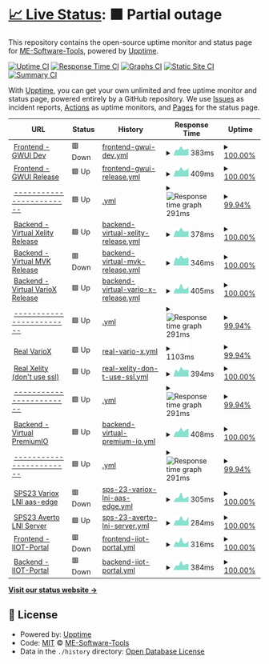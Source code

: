 # [📈 Live Status](https://demo.upptime.js.org): <!--live status--> **🟧 Partial outage**

This repository contains the open-source uptime monitor and status page for [ME-Software-Tools](https://me-software-tools.github.io/upptime/), powered by [Upptime](https://github.com/upptime/upptime).

[![Uptime CI](https://github.com/ME-Software-Tools/upptime/workflows/Uptime%20CI/badge.svg)](https://github.com/ME-Software-Tools/upptime/actions?query=workflow%3A%22Uptime+CI%22)
[![Response Time CI](https://github.com/ME-Software-Tools/upptime/workflows/Response%20Time%20CI/badge.svg)](https://github.com/ME-Software-Tools/upptime/actions?query=workflow%3A%22Response+Time+CI%22)
[![Graphs CI](https://github.com/ME-Software-Tools/upptime/workflows/Graphs%20CI/badge.svg)](https://github.com/ME-Software-Tools/upptime/actions?query=workflow%3A%22Graphs+CI%22)
[![Static Site CI](https://github.com/ME-Software-Tools/upptime/workflows/Static%20Site%20CI/badge.svg)](https://github.com/ME-Software-Tools/upptime/actions?query=workflow%3A%22Static+Site+CI%22)
[![Summary CI](https://github.com/ME-Software-Tools/upptime/workflows/Summary%20CI/badge.svg)](https://github.com/ME-Software-Tools/upptime/actions?query=workflow%3A%22Summary+CI%22)

With [Upptime](https://upptime.js.org), you can get your own unlimited and free uptime monitor and status page, powered entirely by a GitHub repository. We use [Issues](https://github.com/ME-Software-Tools/upptime/issues) as incident reports, [Actions](https://github.com/ME-Software-Tools/upptime/actions) as uptime monitors, and [Pages](https://demo.upptime.js.org) for the status page.

<!--start: status pages-->
<!-- This summary is generated by Upptime (https://github.com/upptime/upptime) -->
<!-- Do not edit this manually, your changes will be overwritten -->
<!-- prettier-ignore -->
| URL | Status | History | Response Time | Uptime |
| --- | ------ | ------- | ------------- | ------ |
| <img alt="" src="https://icons.duckduckgo.com/ip3/gwui-dev.generic-webui.iiot.dev.yacoub.de.ico" height="13"> [Frontend - GWUI Dev](http://gwui-dev.generic-webui.iiot.dev.yacoub.de/) | 🟥 Down | [frontend-gwui-dev.yml](https://github.com/ME-Software-Tools/upptime/commits/HEAD/history/frontend-gwui-dev.yml) | <details><summary><img alt="Response time graph" src="./graphs/frontend-gwui-dev/response-time-week.png" height="20"> 383ms</summary><br><a href="https://https://me-software-tools.github.io/upptime//history/frontend-gwui-dev"><img alt="Response time 502" src="https://img.shields.io/endpoint?url=https%3A%2F%2Fraw.githubusercontent.com%2FME-Software-Tools%2Fupptime%2FHEAD%2Fapi%2Ffrontend-gwui-dev%2Fresponse-time.json"></a><br><a href="https://https://me-software-tools.github.io/upptime//history/frontend-gwui-dev"><img alt="24-hour response time 399" src="https://img.shields.io/endpoint?url=https%3A%2F%2Fraw.githubusercontent.com%2FME-Software-Tools%2Fupptime%2FHEAD%2Fapi%2Ffrontend-gwui-dev%2Fresponse-time-day.json"></a><br><a href="https://https://me-software-tools.github.io/upptime//history/frontend-gwui-dev"><img alt="7-day response time 383" src="https://img.shields.io/endpoint?url=https%3A%2F%2Fraw.githubusercontent.com%2FME-Software-Tools%2Fupptime%2FHEAD%2Fapi%2Ffrontend-gwui-dev%2Fresponse-time-week.json"></a><br><a href="https://https://me-software-tools.github.io/upptime//history/frontend-gwui-dev"><img alt="30-day response time 702" src="https://img.shields.io/endpoint?url=https%3A%2F%2Fraw.githubusercontent.com%2FME-Software-Tools%2Fupptime%2FHEAD%2Fapi%2Ffrontend-gwui-dev%2Fresponse-time-month.json"></a><br><a href="https://https://me-software-tools.github.io/upptime//history/frontend-gwui-dev"><img alt="1-year response time 502" src="https://img.shields.io/endpoint?url=https%3A%2F%2Fraw.githubusercontent.com%2FME-Software-Tools%2Fupptime%2FHEAD%2Fapi%2Ffrontend-gwui-dev%2Fresponse-time-year.json"></a></details> | <details><summary><a href="https://https://me-software-tools.github.io/upptime//history/frontend-gwui-dev">100.00%</a></summary><a href="https://https://me-software-tools.github.io/upptime//history/frontend-gwui-dev"><img alt="All-time uptime 94.54%" src="https://img.shields.io/endpoint?url=https%3A%2F%2Fraw.githubusercontent.com%2FME-Software-Tools%2Fupptime%2FHEAD%2Fapi%2Ffrontend-gwui-dev%2Fuptime.json"></a><br><a href="https://https://me-software-tools.github.io/upptime//history/frontend-gwui-dev"><img alt="24-hour uptime 100.00%" src="https://img.shields.io/endpoint?url=https%3A%2F%2Fraw.githubusercontent.com%2FME-Software-Tools%2Fupptime%2FHEAD%2Fapi%2Ffrontend-gwui-dev%2Fuptime-day.json"></a><br><a href="https://https://me-software-tools.github.io/upptime//history/frontend-gwui-dev"><img alt="7-day uptime 100.00%" src="https://img.shields.io/endpoint?url=https%3A%2F%2Fraw.githubusercontent.com%2FME-Software-Tools%2Fupptime%2FHEAD%2Fapi%2Ffrontend-gwui-dev%2Fuptime-week.json"></a><br><a href="https://https://me-software-tools.github.io/upptime//history/frontend-gwui-dev"><img alt="30-day uptime 100.00%" src="https://img.shields.io/endpoint?url=https%3A%2F%2Fraw.githubusercontent.com%2FME-Software-Tools%2Fupptime%2FHEAD%2Fapi%2Ffrontend-gwui-dev%2Fuptime-month.json"></a><br><a href="https://https://me-software-tools.github.io/upptime//history/frontend-gwui-dev"><img alt="1-year uptime 94.54%" src="https://img.shields.io/endpoint?url=https%3A%2F%2Fraw.githubusercontent.com%2FME-Software-Tools%2Fupptime%2FHEAD%2Fapi%2Ffrontend-gwui-dev%2Fuptime-year.json"></a></details>
| <img alt="" src="https://icons.duckduckgo.com/ip3/murr.generic-webui.iiot.dev.yacoub.de.ico" height="13"> [Frontend - GWUI Release](http://murr.generic-webui.iiot.dev.yacoub.de/) | 🟩 Up | [frontend-gwui-release.yml](https://github.com/ME-Software-Tools/upptime/commits/HEAD/history/frontend-gwui-release.yml) | <details><summary><img alt="Response time graph" src="./graphs/frontend-gwui-release/response-time-week.png" height="20"> 409ms</summary><br><a href="https://https://me-software-tools.github.io/upptime//history/frontend-gwui-release"><img alt="Response time 447" src="https://img.shields.io/endpoint?url=https%3A%2F%2Fraw.githubusercontent.com%2FME-Software-Tools%2Fupptime%2FHEAD%2Fapi%2Ffrontend-gwui-release%2Fresponse-time.json"></a><br><a href="https://https://me-software-tools.github.io/upptime//history/frontend-gwui-release"><img alt="24-hour response time 494" src="https://img.shields.io/endpoint?url=https%3A%2F%2Fraw.githubusercontent.com%2FME-Software-Tools%2Fupptime%2FHEAD%2Fapi%2Ffrontend-gwui-release%2Fresponse-time-day.json"></a><br><a href="https://https://me-software-tools.github.io/upptime//history/frontend-gwui-release"><img alt="7-day response time 409" src="https://img.shields.io/endpoint?url=https%3A%2F%2Fraw.githubusercontent.com%2FME-Software-Tools%2Fupptime%2FHEAD%2Fapi%2Ffrontend-gwui-release%2Fresponse-time-week.json"></a><br><a href="https://https://me-software-tools.github.io/upptime//history/frontend-gwui-release"><img alt="30-day response time 393" src="https://img.shields.io/endpoint?url=https%3A%2F%2Fraw.githubusercontent.com%2FME-Software-Tools%2Fupptime%2FHEAD%2Fapi%2Ffrontend-gwui-release%2Fresponse-time-month.json"></a><br><a href="https://https://me-software-tools.github.io/upptime//history/frontend-gwui-release"><img alt="1-year response time 447" src="https://img.shields.io/endpoint?url=https%3A%2F%2Fraw.githubusercontent.com%2FME-Software-Tools%2Fupptime%2FHEAD%2Fapi%2Ffrontend-gwui-release%2Fresponse-time-year.json"></a></details> | <details><summary><a href="https://https://me-software-tools.github.io/upptime//history/frontend-gwui-release">100.00%</a></summary><a href="https://https://me-software-tools.github.io/upptime//history/frontend-gwui-release"><img alt="All-time uptime 94.53%" src="https://img.shields.io/endpoint?url=https%3A%2F%2Fraw.githubusercontent.com%2FME-Software-Tools%2Fupptime%2FHEAD%2Fapi%2Ffrontend-gwui-release%2Fuptime.json"></a><br><a href="https://https://me-software-tools.github.io/upptime//history/frontend-gwui-release"><img alt="24-hour uptime 100.00%" src="https://img.shields.io/endpoint?url=https%3A%2F%2Fraw.githubusercontent.com%2FME-Software-Tools%2Fupptime%2FHEAD%2Fapi%2Ffrontend-gwui-release%2Fuptime-day.json"></a><br><a href="https://https://me-software-tools.github.io/upptime//history/frontend-gwui-release"><img alt="7-day uptime 100.00%" src="https://img.shields.io/endpoint?url=https%3A%2F%2Fraw.githubusercontent.com%2FME-Software-Tools%2Fupptime%2FHEAD%2Fapi%2Ffrontend-gwui-release%2Fuptime-week.json"></a><br><a href="https://https://me-software-tools.github.io/upptime//history/frontend-gwui-release"><img alt="30-day uptime 99.97%" src="https://img.shields.io/endpoint?url=https%3A%2F%2Fraw.githubusercontent.com%2FME-Software-Tools%2Fupptime%2FHEAD%2Fapi%2Ffrontend-gwui-release%2Fuptime-month.json"></a><br><a href="https://https://me-software-tools.github.io/upptime//history/frontend-gwui-release"><img alt="1-year uptime 94.53%" src="https://img.shields.io/endpoint?url=https%3A%2F%2Fraw.githubusercontent.com%2FME-Software-Tools%2Fupptime%2FHEAD%2Fapi%2Ffrontend-gwui-release%2Fuptime-year.json"></a></details>
| <img alt="" src="https://icons.duckduckgo.com/ip3/google1.com.ico" height="13"> [------------------------](http://google1.com/) | 🟩 Up | [.yml](https://github.com/ME-Software-Tools/upptime/commits/HEAD/history/.yml) | <details><summary><img alt="Response time graph" src="./graphs//response-time-week.png" height="20"> 291ms</summary><br><a href="https://https://me-software-tools.github.io/upptime//history/"><img alt="Response time 324" src="https://img.shields.io/endpoint?url=https%3A%2F%2Fraw.githubusercontent.com%2FME-Software-Tools%2Fupptime%2FHEAD%2Fapi%2F%2Fresponse-time.json"></a><br><a href="https://https://me-software-tools.github.io/upptime//history/"><img alt="24-hour response time 297" src="https://img.shields.io/endpoint?url=https%3A%2F%2Fraw.githubusercontent.com%2FME-Software-Tools%2Fupptime%2FHEAD%2Fapi%2F%2Fresponse-time-day.json"></a><br><a href="https://https://me-software-tools.github.io/upptime//history/"><img alt="7-day response time 291" src="https://img.shields.io/endpoint?url=https%3A%2F%2Fraw.githubusercontent.com%2FME-Software-Tools%2Fupptime%2FHEAD%2Fapi%2F%2Fresponse-time-week.json"></a><br><a href="https://https://me-software-tools.github.io/upptime//history/"><img alt="30-day response time 303" src="https://img.shields.io/endpoint?url=https%3A%2F%2Fraw.githubusercontent.com%2FME-Software-Tools%2Fupptime%2FHEAD%2Fapi%2F%2Fresponse-time-month.json"></a><br><a href="https://https://me-software-tools.github.io/upptime//history/"><img alt="1-year response time 324" src="https://img.shields.io/endpoint?url=https%3A%2F%2Fraw.githubusercontent.com%2FME-Software-Tools%2Fupptime%2FHEAD%2Fapi%2F%2Fresponse-time-year.json"></a></details> | <details><summary><a href="https://https://me-software-tools.github.io/upptime//history/">99.94%</a></summary><a href="https://https://me-software-tools.github.io/upptime//history/"><img alt="All-time uptime 36.34%" src="https://img.shields.io/endpoint?url=https%3A%2F%2Fraw.githubusercontent.com%2FME-Software-Tools%2Fupptime%2FHEAD%2Fapi%2F%2Fuptime.json"></a><br><a href="https://https://me-software-tools.github.io/upptime//history/"><img alt="24-hour uptime 99.59%" src="https://img.shields.io/endpoint?url=https%3A%2F%2Fraw.githubusercontent.com%2FME-Software-Tools%2Fupptime%2FHEAD%2Fapi%2F%2Fuptime-day.json"></a><br><a href="https://https://me-software-tools.github.io/upptime//history/"><img alt="7-day uptime 99.94%" src="https://img.shields.io/endpoint?url=https%3A%2F%2Fraw.githubusercontent.com%2FME-Software-Tools%2Fupptime%2FHEAD%2Fapi%2F%2Fuptime-week.json"></a><br><a href="https://https://me-software-tools.github.io/upptime//history/"><img alt="30-day uptime 99.96%" src="https://img.shields.io/endpoint?url=https%3A%2F%2Fraw.githubusercontent.com%2FME-Software-Tools%2Fupptime%2FHEAD%2Fapi%2F%2Fuptime-month.json"></a><br><a href="https://https://me-software-tools.github.io/upptime//history/"><img alt="1-year uptime 36.34%" src="https://img.shields.io/endpoint?url=https%3A%2F%2Fraw.githubusercontent.com%2FME-Software-Tools%2Fupptime%2FHEAD%2Fapi%2F%2Fuptime-year.json"></a></details>
| <img alt="" src="https://icons.duckduckgo.com/ip3/xelity-backend.generic-webui.iiot.dev.yacoub.de.ico" height="13"> [Backend - Virtual Xelity Release](http://xelity-backend.generic-webui.iiot.dev.yacoub.de/) | 🟩 Up | [backend-virtual-xelity-release.yml](https://github.com/ME-Software-Tools/upptime/commits/HEAD/history/backend-virtual-xelity-release.yml) | <details><summary><img alt="Response time graph" src="./graphs/backend-virtual-xelity-release/response-time-week.png" height="20"> 378ms</summary><br><a href="https://https://me-software-tools.github.io/upptime//history/backend-virtual-xelity-release"><img alt="Response time 409" src="https://img.shields.io/endpoint?url=https%3A%2F%2Fraw.githubusercontent.com%2FME-Software-Tools%2Fupptime%2FHEAD%2Fapi%2Fbackend-virtual-xelity-release%2Fresponse-time.json"></a><br><a href="https://https://me-software-tools.github.io/upptime//history/backend-virtual-xelity-release"><img alt="24-hour response time 355" src="https://img.shields.io/endpoint?url=https%3A%2F%2Fraw.githubusercontent.com%2FME-Software-Tools%2Fupptime%2FHEAD%2Fapi%2Fbackend-virtual-xelity-release%2Fresponse-time-day.json"></a><br><a href="https://https://me-software-tools.github.io/upptime//history/backend-virtual-xelity-release"><img alt="7-day response time 378" src="https://img.shields.io/endpoint?url=https%3A%2F%2Fraw.githubusercontent.com%2FME-Software-Tools%2Fupptime%2FHEAD%2Fapi%2Fbackend-virtual-xelity-release%2Fresponse-time-week.json"></a><br><a href="https://https://me-software-tools.github.io/upptime//history/backend-virtual-xelity-release"><img alt="30-day response time 455" src="https://img.shields.io/endpoint?url=https%3A%2F%2Fraw.githubusercontent.com%2FME-Software-Tools%2Fupptime%2FHEAD%2Fapi%2Fbackend-virtual-xelity-release%2Fresponse-time-month.json"></a><br><a href="https://https://me-software-tools.github.io/upptime//history/backend-virtual-xelity-release"><img alt="1-year response time 409" src="https://img.shields.io/endpoint?url=https%3A%2F%2Fraw.githubusercontent.com%2FME-Software-Tools%2Fupptime%2FHEAD%2Fapi%2Fbackend-virtual-xelity-release%2Fresponse-time-year.json"></a></details> | <details><summary><a href="https://https://me-software-tools.github.io/upptime//history/backend-virtual-xelity-release">100.00%</a></summary><a href="https://https://me-software-tools.github.io/upptime//history/backend-virtual-xelity-release"><img alt="All-time uptime 94.54%" src="https://img.shields.io/endpoint?url=https%3A%2F%2Fraw.githubusercontent.com%2FME-Software-Tools%2Fupptime%2FHEAD%2Fapi%2Fbackend-virtual-xelity-release%2Fuptime.json"></a><br><a href="https://https://me-software-tools.github.io/upptime//history/backend-virtual-xelity-release"><img alt="24-hour uptime 100.00%" src="https://img.shields.io/endpoint?url=https%3A%2F%2Fraw.githubusercontent.com%2FME-Software-Tools%2Fupptime%2FHEAD%2Fapi%2Fbackend-virtual-xelity-release%2Fuptime-day.json"></a><br><a href="https://https://me-software-tools.github.io/upptime//history/backend-virtual-xelity-release"><img alt="7-day uptime 100.00%" src="https://img.shields.io/endpoint?url=https%3A%2F%2Fraw.githubusercontent.com%2FME-Software-Tools%2Fupptime%2FHEAD%2Fapi%2Fbackend-virtual-xelity-release%2Fuptime-week.json"></a><br><a href="https://https://me-software-tools.github.io/upptime//history/backend-virtual-xelity-release"><img alt="30-day uptime 100.00%" src="https://img.shields.io/endpoint?url=https%3A%2F%2Fraw.githubusercontent.com%2FME-Software-Tools%2Fupptime%2FHEAD%2Fapi%2Fbackend-virtual-xelity-release%2Fuptime-month.json"></a><br><a href="https://https://me-software-tools.github.io/upptime//history/backend-virtual-xelity-release"><img alt="1-year uptime 94.54%" src="https://img.shields.io/endpoint?url=https%3A%2F%2Fraw.githubusercontent.com%2FME-Software-Tools%2Fupptime%2FHEAD%2Fapi%2Fbackend-virtual-xelity-release%2Fuptime-year.json"></a></details>
| <img alt="" src="https://icons.duckduckgo.com/ip3/mvk-backend.generic-webui.iiot.dev.yacoub.de.ico" height="13"> [Backend - Virtual MVK Release](http://mvk-backend.generic-webui.iiot.dev.yacoub.de/) | 🟥 Down | [backend-virtual-mvk-release.yml](https://github.com/ME-Software-Tools/upptime/commits/HEAD/history/backend-virtual-mvk-release.yml) | <details><summary><img alt="Response time graph" src="./graphs/backend-virtual-mvk-release/response-time-week.png" height="20"> 346ms</summary><br><a href="https://https://me-software-tools.github.io/upptime//history/backend-virtual-mvk-release"><img alt="Response time 388" src="https://img.shields.io/endpoint?url=https%3A%2F%2Fraw.githubusercontent.com%2FME-Software-Tools%2Fupptime%2FHEAD%2Fapi%2Fbackend-virtual-mvk-release%2Fresponse-time.json"></a><br><a href="https://https://me-software-tools.github.io/upptime//history/backend-virtual-mvk-release"><img alt="24-hour response time 346" src="https://img.shields.io/endpoint?url=https%3A%2F%2Fraw.githubusercontent.com%2FME-Software-Tools%2Fupptime%2FHEAD%2Fapi%2Fbackend-virtual-mvk-release%2Fresponse-time-day.json"></a><br><a href="https://https://me-software-tools.github.io/upptime//history/backend-virtual-mvk-release"><img alt="7-day response time 346" src="https://img.shields.io/endpoint?url=https%3A%2F%2Fraw.githubusercontent.com%2FME-Software-Tools%2Fupptime%2FHEAD%2Fapi%2Fbackend-virtual-mvk-release%2Fresponse-time-week.json"></a><br><a href="https://https://me-software-tools.github.io/upptime//history/backend-virtual-mvk-release"><img alt="30-day response time 374" src="https://img.shields.io/endpoint?url=https%3A%2F%2Fraw.githubusercontent.com%2FME-Software-Tools%2Fupptime%2FHEAD%2Fapi%2Fbackend-virtual-mvk-release%2Fresponse-time-month.json"></a><br><a href="https://https://me-software-tools.github.io/upptime//history/backend-virtual-mvk-release"><img alt="1-year response time 388" src="https://img.shields.io/endpoint?url=https%3A%2F%2Fraw.githubusercontent.com%2FME-Software-Tools%2Fupptime%2FHEAD%2Fapi%2Fbackend-virtual-mvk-release%2Fresponse-time-year.json"></a></details> | <details><summary><a href="https://https://me-software-tools.github.io/upptime//history/backend-virtual-mvk-release">100.00%</a></summary><a href="https://https://me-software-tools.github.io/upptime//history/backend-virtual-mvk-release"><img alt="All-time uptime 94.50%" src="https://img.shields.io/endpoint?url=https%3A%2F%2Fraw.githubusercontent.com%2FME-Software-Tools%2Fupptime%2FHEAD%2Fapi%2Fbackend-virtual-mvk-release%2Fuptime.json"></a><br><a href="https://https://me-software-tools.github.io/upptime//history/backend-virtual-mvk-release"><img alt="24-hour uptime 100.00%" src="https://img.shields.io/endpoint?url=https%3A%2F%2Fraw.githubusercontent.com%2FME-Software-Tools%2Fupptime%2FHEAD%2Fapi%2Fbackend-virtual-mvk-release%2Fuptime-day.json"></a><br><a href="https://https://me-software-tools.github.io/upptime//history/backend-virtual-mvk-release"><img alt="7-day uptime 100.00%" src="https://img.shields.io/endpoint?url=https%3A%2F%2Fraw.githubusercontent.com%2FME-Software-Tools%2Fupptime%2FHEAD%2Fapi%2Fbackend-virtual-mvk-release%2Fuptime-week.json"></a><br><a href="https://https://me-software-tools.github.io/upptime//history/backend-virtual-mvk-release"><img alt="30-day uptime 100.00%" src="https://img.shields.io/endpoint?url=https%3A%2F%2Fraw.githubusercontent.com%2FME-Software-Tools%2Fupptime%2FHEAD%2Fapi%2Fbackend-virtual-mvk-release%2Fuptime-month.json"></a><br><a href="https://https://me-software-tools.github.io/upptime//history/backend-virtual-mvk-release"><img alt="1-year uptime 94.50%" src="https://img.shields.io/endpoint?url=https%3A%2F%2Fraw.githubusercontent.com%2FME-Software-Tools%2Fupptime%2FHEAD%2Fapi%2Fbackend-virtual-mvk-release%2Fuptime-year.json"></a></details>
| <img alt="" src="https://icons.duckduckgo.com/ip3/variox-backend.generic-webui.iiot.dev.yacoub.de.ico" height="13"> [Backend - Virtual VarioX Release](http://variox-backend.generic-webui.iiot.dev.yacoub.de/) | 🟩 Up | [backend-virtual-vario-x-release.yml](https://github.com/ME-Software-Tools/upptime/commits/HEAD/history/backend-virtual-vario-x-release.yml) | <details><summary><img alt="Response time graph" src="./graphs/backend-virtual-vario-x-release/response-time-week.png" height="20"> 405ms</summary><br><a href="https://https://me-software-tools.github.io/upptime//history/backend-virtual-vario-x-release"><img alt="Response time 379" src="https://img.shields.io/endpoint?url=https%3A%2F%2Fraw.githubusercontent.com%2FME-Software-Tools%2Fupptime%2FHEAD%2Fapi%2Fbackend-virtual-vario-x-release%2Fresponse-time.json"></a><br><a href="https://https://me-software-tools.github.io/upptime//history/backend-virtual-vario-x-release"><img alt="24-hour response time 478" src="https://img.shields.io/endpoint?url=https%3A%2F%2Fraw.githubusercontent.com%2FME-Software-Tools%2Fupptime%2FHEAD%2Fapi%2Fbackend-virtual-vario-x-release%2Fresponse-time-day.json"></a><br><a href="https://https://me-software-tools.github.io/upptime//history/backend-virtual-vario-x-release"><img alt="7-day response time 405" src="https://img.shields.io/endpoint?url=https%3A%2F%2Fraw.githubusercontent.com%2FME-Software-Tools%2Fupptime%2FHEAD%2Fapi%2Fbackend-virtual-vario-x-release%2Fresponse-time-week.json"></a><br><a href="https://https://me-software-tools.github.io/upptime//history/backend-virtual-vario-x-release"><img alt="30-day response time 381" src="https://img.shields.io/endpoint?url=https%3A%2F%2Fraw.githubusercontent.com%2FME-Software-Tools%2Fupptime%2FHEAD%2Fapi%2Fbackend-virtual-vario-x-release%2Fresponse-time-month.json"></a><br><a href="https://https://me-software-tools.github.io/upptime//history/backend-virtual-vario-x-release"><img alt="1-year response time 379" src="https://img.shields.io/endpoint?url=https%3A%2F%2Fraw.githubusercontent.com%2FME-Software-Tools%2Fupptime%2FHEAD%2Fapi%2Fbackend-virtual-vario-x-release%2Fresponse-time-year.json"></a></details> | <details><summary><a href="https://https://me-software-tools.github.io/upptime//history/backend-virtual-vario-x-release">100.00%</a></summary><a href="https://https://me-software-tools.github.io/upptime//history/backend-virtual-vario-x-release"><img alt="All-time uptime 96.15%" src="https://img.shields.io/endpoint?url=https%3A%2F%2Fraw.githubusercontent.com%2FME-Software-Tools%2Fupptime%2FHEAD%2Fapi%2Fbackend-virtual-vario-x-release%2Fuptime.json"></a><br><a href="https://https://me-software-tools.github.io/upptime//history/backend-virtual-vario-x-release"><img alt="24-hour uptime 100.00%" src="https://img.shields.io/endpoint?url=https%3A%2F%2Fraw.githubusercontent.com%2FME-Software-Tools%2Fupptime%2FHEAD%2Fapi%2Fbackend-virtual-vario-x-release%2Fuptime-day.json"></a><br><a href="https://https://me-software-tools.github.io/upptime//history/backend-virtual-vario-x-release"><img alt="7-day uptime 100.00%" src="https://img.shields.io/endpoint?url=https%3A%2F%2Fraw.githubusercontent.com%2FME-Software-Tools%2Fupptime%2FHEAD%2Fapi%2Fbackend-virtual-vario-x-release%2Fuptime-week.json"></a><br><a href="https://https://me-software-tools.github.io/upptime//history/backend-virtual-vario-x-release"><img alt="30-day uptime 100.00%" src="https://img.shields.io/endpoint?url=https%3A%2F%2Fraw.githubusercontent.com%2FME-Software-Tools%2Fupptime%2FHEAD%2Fapi%2Fbackend-virtual-vario-x-release%2Fuptime-month.json"></a><br><a href="https://https://me-software-tools.github.io/upptime//history/backend-virtual-vario-x-release"><img alt="1-year uptime 96.15%" src="https://img.shields.io/endpoint?url=https%3A%2F%2Fraw.githubusercontent.com%2FME-Software-Tools%2Fupptime%2FHEAD%2Fapi%2Fbackend-virtual-vario-x-release%2Fuptime-year.json"></a></details>
| <img alt="" src="https://icons.duckduckgo.com/ip3/google2.com.ico" height="13"> [------------------------](http://google2.com/) | 🟩 Up | [.yml](https://github.com/ME-Software-Tools/upptime/commits/HEAD/history/.yml) | <details><summary><img alt="Response time graph" src="./graphs//response-time-week.png" height="20"> 291ms</summary><br><a href="https://https://me-software-tools.github.io/upptime//history/"><img alt="Response time 324" src="https://img.shields.io/endpoint?url=https%3A%2F%2Fraw.githubusercontent.com%2FME-Software-Tools%2Fupptime%2FHEAD%2Fapi%2F%2Fresponse-time.json"></a><br><a href="https://https://me-software-tools.github.io/upptime//history/"><img alt="24-hour response time 297" src="https://img.shields.io/endpoint?url=https%3A%2F%2Fraw.githubusercontent.com%2FME-Software-Tools%2Fupptime%2FHEAD%2Fapi%2F%2Fresponse-time-day.json"></a><br><a href="https://https://me-software-tools.github.io/upptime//history/"><img alt="7-day response time 291" src="https://img.shields.io/endpoint?url=https%3A%2F%2Fraw.githubusercontent.com%2FME-Software-Tools%2Fupptime%2FHEAD%2Fapi%2F%2Fresponse-time-week.json"></a><br><a href="https://https://me-software-tools.github.io/upptime//history/"><img alt="30-day response time 303" src="https://img.shields.io/endpoint?url=https%3A%2F%2Fraw.githubusercontent.com%2FME-Software-Tools%2Fupptime%2FHEAD%2Fapi%2F%2Fresponse-time-month.json"></a><br><a href="https://https://me-software-tools.github.io/upptime//history/"><img alt="1-year response time 324" src="https://img.shields.io/endpoint?url=https%3A%2F%2Fraw.githubusercontent.com%2FME-Software-Tools%2Fupptime%2FHEAD%2Fapi%2F%2Fresponse-time-year.json"></a></details> | <details><summary><a href="https://https://me-software-tools.github.io/upptime//history/">99.94%</a></summary><a href="https://https://me-software-tools.github.io/upptime//history/"><img alt="All-time uptime 36.34%" src="https://img.shields.io/endpoint?url=https%3A%2F%2Fraw.githubusercontent.com%2FME-Software-Tools%2Fupptime%2FHEAD%2Fapi%2F%2Fuptime.json"></a><br><a href="https://https://me-software-tools.github.io/upptime//history/"><img alt="24-hour uptime 99.59%" src="https://img.shields.io/endpoint?url=https%3A%2F%2Fraw.githubusercontent.com%2FME-Software-Tools%2Fupptime%2FHEAD%2Fapi%2F%2Fuptime-day.json"></a><br><a href="https://https://me-software-tools.github.io/upptime//history/"><img alt="7-day uptime 99.94%" src="https://img.shields.io/endpoint?url=https%3A%2F%2Fraw.githubusercontent.com%2FME-Software-Tools%2Fupptime%2FHEAD%2Fapi%2F%2Fuptime-week.json"></a><br><a href="https://https://me-software-tools.github.io/upptime//history/"><img alt="30-day uptime 99.96%" src="https://img.shields.io/endpoint?url=https%3A%2F%2Fraw.githubusercontent.com%2FME-Software-Tools%2Fupptime%2FHEAD%2Fapi%2F%2Fuptime-month.json"></a><br><a href="https://https://me-software-tools.github.io/upptime//history/"><img alt="1-year uptime 36.34%" src="https://img.shields.io/endpoint?url=https%3A%2F%2Fraw.githubusercontent.com%2FME-Software-Tools%2Fupptime%2FHEAD%2Fapi%2F%2Fuptime-year.json"></a></details>
| <img alt="" src="https://icons.duckduckgo.com/ip3/variox1-bln.thingsgate.dev.yacoub.de.ico" height="13"> [Real VarioX](https://variox1-bln.thingsgate.dev.yacoub.de/api/) | 🟩 Up | [real-vario-x.yml](https://github.com/ME-Software-Tools/upptime/commits/HEAD/history/real-vario-x.yml) | <details><summary><img alt="Response time graph" src="./graphs/real-vario-x/response-time-week.png" height="20"> 1103ms</summary><br><a href="https://https://me-software-tools.github.io/upptime//history/real-vario-x"><img alt="Response time 1078" src="https://img.shields.io/endpoint?url=https%3A%2F%2Fraw.githubusercontent.com%2FME-Software-Tools%2Fupptime%2FHEAD%2Fapi%2Freal-vario-x%2Fresponse-time.json"></a><br><a href="https://https://me-software-tools.github.io/upptime//history/real-vario-x"><img alt="24-hour response time 1103" src="https://img.shields.io/endpoint?url=https%3A%2F%2Fraw.githubusercontent.com%2FME-Software-Tools%2Fupptime%2FHEAD%2Fapi%2Freal-vario-x%2Fresponse-time-day.json"></a><br><a href="https://https://me-software-tools.github.io/upptime//history/real-vario-x"><img alt="7-day response time 1103" src="https://img.shields.io/endpoint?url=https%3A%2F%2Fraw.githubusercontent.com%2FME-Software-Tools%2Fupptime%2FHEAD%2Fapi%2Freal-vario-x%2Fresponse-time-week.json"></a><br><a href="https://https://me-software-tools.github.io/upptime//history/real-vario-x"><img alt="30-day response time 1544" src="https://img.shields.io/endpoint?url=https%3A%2F%2Fraw.githubusercontent.com%2FME-Software-Tools%2Fupptime%2FHEAD%2Fapi%2Freal-vario-x%2Fresponse-time-month.json"></a><br><a href="https://https://me-software-tools.github.io/upptime//history/real-vario-x"><img alt="1-year response time 1078" src="https://img.shields.io/endpoint?url=https%3A%2F%2Fraw.githubusercontent.com%2FME-Software-Tools%2Fupptime%2FHEAD%2Fapi%2Freal-vario-x%2Fresponse-time-year.json"></a></details> | <details><summary><a href="https://https://me-software-tools.github.io/upptime//history/real-vario-x">99.94%</a></summary><a href="https://https://me-software-tools.github.io/upptime//history/real-vario-x"><img alt="All-time uptime 100.00%" src="https://img.shields.io/endpoint?url=https%3A%2F%2Fraw.githubusercontent.com%2FME-Software-Tools%2Fupptime%2FHEAD%2Fapi%2Freal-vario-x%2Fuptime.json"></a><br><a href="https://https://me-software-tools.github.io/upptime//history/real-vario-x"><img alt="24-hour uptime 99.59%" src="https://img.shields.io/endpoint?url=https%3A%2F%2Fraw.githubusercontent.com%2FME-Software-Tools%2Fupptime%2FHEAD%2Fapi%2Freal-vario-x%2Fuptime-day.json"></a><br><a href="https://https://me-software-tools.github.io/upptime//history/real-vario-x"><img alt="7-day uptime 99.94%" src="https://img.shields.io/endpoint?url=https%3A%2F%2Fraw.githubusercontent.com%2FME-Software-Tools%2Fupptime%2FHEAD%2Fapi%2Freal-vario-x%2Fuptime-week.json"></a><br><a href="https://https://me-software-tools.github.io/upptime//history/real-vario-x"><img alt="30-day uptime 99.99%" src="https://img.shields.io/endpoint?url=https%3A%2F%2Fraw.githubusercontent.com%2FME-Software-Tools%2Fupptime%2FHEAD%2Fapi%2Freal-vario-x%2Fuptime-month.json"></a><br><a href="https://https://me-software-tools.github.io/upptime//history/real-vario-x"><img alt="1-year uptime 100.00%" src="https://img.shields.io/endpoint?url=https%3A%2F%2Fraw.githubusercontent.com%2FME-Software-Tools%2Fupptime%2FHEAD%2Fapi%2Freal-vario-x%2Fuptime-year.json"></a></details>
| <img alt="" src="https://icons.duckduckgo.com/ip3/xelity-bln.thingsgate.dev.yacoub.de.ico" height="13"> [Real Xelity (don't use ssl)](http://xelity-bln.thingsgate.dev.yacoub.de/#!/login) | 🟩 Up | [real-xelity-don-t-use-ssl.yml](https://github.com/ME-Software-Tools/upptime/commits/HEAD/history/real-xelity-don-t-use-ssl.yml) | <details><summary><img alt="Response time graph" src="./graphs/real-xelity-don-t-use-ssl/response-time-week.png" height="20"> 394ms</summary><br><a href="https://https://me-software-tools.github.io/upptime//history/real-xelity-don-t-use-ssl"><img alt="Response time 674" src="https://img.shields.io/endpoint?url=https%3A%2F%2Fraw.githubusercontent.com%2FME-Software-Tools%2Fupptime%2FHEAD%2Fapi%2Freal-xelity-don-t-use-ssl%2Fresponse-time.json"></a><br><a href="https://https://me-software-tools.github.io/upptime//history/real-xelity-don-t-use-ssl"><img alt="24-hour response time 379" src="https://img.shields.io/endpoint?url=https%3A%2F%2Fraw.githubusercontent.com%2FME-Software-Tools%2Fupptime%2FHEAD%2Fapi%2Freal-xelity-don-t-use-ssl%2Fresponse-time-day.json"></a><br><a href="https://https://me-software-tools.github.io/upptime//history/real-xelity-don-t-use-ssl"><img alt="7-day response time 394" src="https://img.shields.io/endpoint?url=https%3A%2F%2Fraw.githubusercontent.com%2FME-Software-Tools%2Fupptime%2FHEAD%2Fapi%2Freal-xelity-don-t-use-ssl%2Fresponse-time-week.json"></a><br><a href="https://https://me-software-tools.github.io/upptime//history/real-xelity-don-t-use-ssl"><img alt="30-day response time 454" src="https://img.shields.io/endpoint?url=https%3A%2F%2Fraw.githubusercontent.com%2FME-Software-Tools%2Fupptime%2FHEAD%2Fapi%2Freal-xelity-don-t-use-ssl%2Fresponse-time-month.json"></a><br><a href="https://https://me-software-tools.github.io/upptime//history/real-xelity-don-t-use-ssl"><img alt="1-year response time 674" src="https://img.shields.io/endpoint?url=https%3A%2F%2Fraw.githubusercontent.com%2FME-Software-Tools%2Fupptime%2FHEAD%2Fapi%2Freal-xelity-don-t-use-ssl%2Fresponse-time-year.json"></a></details> | <details><summary><a href="https://https://me-software-tools.github.io/upptime//history/real-xelity-don-t-use-ssl">100.00%</a></summary><a href="https://https://me-software-tools.github.io/upptime//history/real-xelity-don-t-use-ssl"><img alt="All-time uptime 100.00%" src="https://img.shields.io/endpoint?url=https%3A%2F%2Fraw.githubusercontent.com%2FME-Software-Tools%2Fupptime%2FHEAD%2Fapi%2Freal-xelity-don-t-use-ssl%2Fuptime.json"></a><br><a href="https://https://me-software-tools.github.io/upptime//history/real-xelity-don-t-use-ssl"><img alt="24-hour uptime 99.99%" src="https://img.shields.io/endpoint?url=https%3A%2F%2Fraw.githubusercontent.com%2FME-Software-Tools%2Fupptime%2FHEAD%2Fapi%2Freal-xelity-don-t-use-ssl%2Fuptime-day.json"></a><br><a href="https://https://me-software-tools.github.io/upptime//history/real-xelity-don-t-use-ssl"><img alt="7-day uptime 100.00%" src="https://img.shields.io/endpoint?url=https%3A%2F%2Fraw.githubusercontent.com%2FME-Software-Tools%2Fupptime%2FHEAD%2Fapi%2Freal-xelity-don-t-use-ssl%2Fuptime-week.json"></a><br><a href="https://https://me-software-tools.github.io/upptime//history/real-xelity-don-t-use-ssl"><img alt="30-day uptime 100.00%" src="https://img.shields.io/endpoint?url=https%3A%2F%2Fraw.githubusercontent.com%2FME-Software-Tools%2Fupptime%2FHEAD%2Fapi%2Freal-xelity-don-t-use-ssl%2Fuptime-month.json"></a><br><a href="https://https://me-software-tools.github.io/upptime//history/real-xelity-don-t-use-ssl"><img alt="1-year uptime 100.00%" src="https://img.shields.io/endpoint?url=https%3A%2F%2Fraw.githubusercontent.com%2FME-Software-Tools%2Fupptime%2FHEAD%2Fapi%2Freal-xelity-don-t-use-ssl%2Fuptime-year.json"></a></details>
| <img alt="" src="https://icons.duckduckgo.com/ip3/google3.com.ico" height="13"> [------------------------](http://google3.com/) | 🟩 Up | [.yml](https://github.com/ME-Software-Tools/upptime/commits/HEAD/history/.yml) | <details><summary><img alt="Response time graph" src="./graphs//response-time-week.png" height="20"> 291ms</summary><br><a href="https://https://me-software-tools.github.io/upptime//history/"><img alt="Response time 324" src="https://img.shields.io/endpoint?url=https%3A%2F%2Fraw.githubusercontent.com%2FME-Software-Tools%2Fupptime%2FHEAD%2Fapi%2F%2Fresponse-time.json"></a><br><a href="https://https://me-software-tools.github.io/upptime//history/"><img alt="24-hour response time 297" src="https://img.shields.io/endpoint?url=https%3A%2F%2Fraw.githubusercontent.com%2FME-Software-Tools%2Fupptime%2FHEAD%2Fapi%2F%2Fresponse-time-day.json"></a><br><a href="https://https://me-software-tools.github.io/upptime//history/"><img alt="7-day response time 291" src="https://img.shields.io/endpoint?url=https%3A%2F%2Fraw.githubusercontent.com%2FME-Software-Tools%2Fupptime%2FHEAD%2Fapi%2F%2Fresponse-time-week.json"></a><br><a href="https://https://me-software-tools.github.io/upptime//history/"><img alt="30-day response time 303" src="https://img.shields.io/endpoint?url=https%3A%2F%2Fraw.githubusercontent.com%2FME-Software-Tools%2Fupptime%2FHEAD%2Fapi%2F%2Fresponse-time-month.json"></a><br><a href="https://https://me-software-tools.github.io/upptime//history/"><img alt="1-year response time 324" src="https://img.shields.io/endpoint?url=https%3A%2F%2Fraw.githubusercontent.com%2FME-Software-Tools%2Fupptime%2FHEAD%2Fapi%2F%2Fresponse-time-year.json"></a></details> | <details><summary><a href="https://https://me-software-tools.github.io/upptime//history/">99.94%</a></summary><a href="https://https://me-software-tools.github.io/upptime//history/"><img alt="All-time uptime 36.34%" src="https://img.shields.io/endpoint?url=https%3A%2F%2Fraw.githubusercontent.com%2FME-Software-Tools%2Fupptime%2FHEAD%2Fapi%2F%2Fuptime.json"></a><br><a href="https://https://me-software-tools.github.io/upptime//history/"><img alt="24-hour uptime 99.59%" src="https://img.shields.io/endpoint?url=https%3A%2F%2Fraw.githubusercontent.com%2FME-Software-Tools%2Fupptime%2FHEAD%2Fapi%2F%2Fuptime-day.json"></a><br><a href="https://https://me-software-tools.github.io/upptime//history/"><img alt="7-day uptime 99.94%" src="https://img.shields.io/endpoint?url=https%3A%2F%2Fraw.githubusercontent.com%2FME-Software-Tools%2Fupptime%2FHEAD%2Fapi%2F%2Fuptime-week.json"></a><br><a href="https://https://me-software-tools.github.io/upptime//history/"><img alt="30-day uptime 99.96%" src="https://img.shields.io/endpoint?url=https%3A%2F%2Fraw.githubusercontent.com%2FME-Software-Tools%2Fupptime%2FHEAD%2Fapi%2F%2Fuptime-month.json"></a><br><a href="https://https://me-software-tools.github.io/upptime//history/"><img alt="1-year uptime 36.34%" src="https://img.shields.io/endpoint?url=https%3A%2F%2Fraw.githubusercontent.com%2FME-Software-Tools%2Fupptime%2FHEAD%2Fapi%2F%2Fuptime-year.json"></a></details>
| <img alt="" src="https://icons.duckduckgo.com/ip3/premiumio-backend.generic-webui.iiot.dev.yacoub.de.ico" height="13"> [Backend - Virtual PremiumIO](http://premiumio-backend.generic-webui.iiot.dev.yacoub.de/) | 🟩 Up | [backend-virtual-premium-io.yml](https://github.com/ME-Software-Tools/upptime/commits/HEAD/history/backend-virtual-premium-io.yml) | <details><summary><img alt="Response time graph" src="./graphs/backend-virtual-premium-io/response-time-week.png" height="20"> 408ms</summary><br><a href="https://https://me-software-tools.github.io/upptime//history/backend-virtual-premium-io"><img alt="Response time 451" src="https://img.shields.io/endpoint?url=https%3A%2F%2Fraw.githubusercontent.com%2FME-Software-Tools%2Fupptime%2FHEAD%2Fapi%2Fbackend-virtual-premium-io%2Fresponse-time.json"></a><br><a href="https://https://me-software-tools.github.io/upptime//history/backend-virtual-premium-io"><img alt="24-hour response time 499" src="https://img.shields.io/endpoint?url=https%3A%2F%2Fraw.githubusercontent.com%2FME-Software-Tools%2Fupptime%2FHEAD%2Fapi%2Fbackend-virtual-premium-io%2Fresponse-time-day.json"></a><br><a href="https://https://me-software-tools.github.io/upptime//history/backend-virtual-premium-io"><img alt="7-day response time 408" src="https://img.shields.io/endpoint?url=https%3A%2F%2Fraw.githubusercontent.com%2FME-Software-Tools%2Fupptime%2FHEAD%2Fapi%2Fbackend-virtual-premium-io%2Fresponse-time-week.json"></a><br><a href="https://https://me-software-tools.github.io/upptime//history/backend-virtual-premium-io"><img alt="30-day response time 444" src="https://img.shields.io/endpoint?url=https%3A%2F%2Fraw.githubusercontent.com%2FME-Software-Tools%2Fupptime%2FHEAD%2Fapi%2Fbackend-virtual-premium-io%2Fresponse-time-month.json"></a><br><a href="https://https://me-software-tools.github.io/upptime//history/backend-virtual-premium-io"><img alt="1-year response time 451" src="https://img.shields.io/endpoint?url=https%3A%2F%2Fraw.githubusercontent.com%2FME-Software-Tools%2Fupptime%2FHEAD%2Fapi%2Fbackend-virtual-premium-io%2Fresponse-time-year.json"></a></details> | <details><summary><a href="https://https://me-software-tools.github.io/upptime//history/backend-virtual-premium-io">100.00%</a></summary><a href="https://https://me-software-tools.github.io/upptime//history/backend-virtual-premium-io"><img alt="All-time uptime 95.38%" src="https://img.shields.io/endpoint?url=https%3A%2F%2Fraw.githubusercontent.com%2FME-Software-Tools%2Fupptime%2FHEAD%2Fapi%2Fbackend-virtual-premium-io%2Fuptime.json"></a><br><a href="https://https://me-software-tools.github.io/upptime//history/backend-virtual-premium-io"><img alt="24-hour uptime 100.00%" src="https://img.shields.io/endpoint?url=https%3A%2F%2Fraw.githubusercontent.com%2FME-Software-Tools%2Fupptime%2FHEAD%2Fapi%2Fbackend-virtual-premium-io%2Fuptime-day.json"></a><br><a href="https://https://me-software-tools.github.io/upptime//history/backend-virtual-premium-io"><img alt="7-day uptime 100.00%" src="https://img.shields.io/endpoint?url=https%3A%2F%2Fraw.githubusercontent.com%2FME-Software-Tools%2Fupptime%2FHEAD%2Fapi%2Fbackend-virtual-premium-io%2Fuptime-week.json"></a><br><a href="https://https://me-software-tools.github.io/upptime//history/backend-virtual-premium-io"><img alt="30-day uptime 100.00%" src="https://img.shields.io/endpoint?url=https%3A%2F%2Fraw.githubusercontent.com%2FME-Software-Tools%2Fupptime%2FHEAD%2Fapi%2Fbackend-virtual-premium-io%2Fuptime-month.json"></a><br><a href="https://https://me-software-tools.github.io/upptime//history/backend-virtual-premium-io"><img alt="1-year uptime 95.38%" src="https://img.shields.io/endpoint?url=https%3A%2F%2Fraw.githubusercontent.com%2FME-Software-Tools%2Fupptime%2FHEAD%2Fapi%2Fbackend-virtual-premium-io%2Fuptime-year.json"></a></details>
| <img alt="" src="https://icons.duckduckgo.com/ip3/google4.com.ico" height="13"> [------------------------](http://google4.com/) | 🟩 Up | [.yml](https://github.com/ME-Software-Tools/upptime/commits/HEAD/history/.yml) | <details><summary><img alt="Response time graph" src="./graphs//response-time-week.png" height="20"> 291ms</summary><br><a href="https://https://me-software-tools.github.io/upptime//history/"><img alt="Response time 324" src="https://img.shields.io/endpoint?url=https%3A%2F%2Fraw.githubusercontent.com%2FME-Software-Tools%2Fupptime%2FHEAD%2Fapi%2F%2Fresponse-time.json"></a><br><a href="https://https://me-software-tools.github.io/upptime//history/"><img alt="24-hour response time 297" src="https://img.shields.io/endpoint?url=https%3A%2F%2Fraw.githubusercontent.com%2FME-Software-Tools%2Fupptime%2FHEAD%2Fapi%2F%2Fresponse-time-day.json"></a><br><a href="https://https://me-software-tools.github.io/upptime//history/"><img alt="7-day response time 291" src="https://img.shields.io/endpoint?url=https%3A%2F%2Fraw.githubusercontent.com%2FME-Software-Tools%2Fupptime%2FHEAD%2Fapi%2F%2Fresponse-time-week.json"></a><br><a href="https://https://me-software-tools.github.io/upptime//history/"><img alt="30-day response time 303" src="https://img.shields.io/endpoint?url=https%3A%2F%2Fraw.githubusercontent.com%2FME-Software-Tools%2Fupptime%2FHEAD%2Fapi%2F%2Fresponse-time-month.json"></a><br><a href="https://https://me-software-tools.github.io/upptime//history/"><img alt="1-year response time 324" src="https://img.shields.io/endpoint?url=https%3A%2F%2Fraw.githubusercontent.com%2FME-Software-Tools%2Fupptime%2FHEAD%2Fapi%2F%2Fresponse-time-year.json"></a></details> | <details><summary><a href="https://https://me-software-tools.github.io/upptime//history/">99.94%</a></summary><a href="https://https://me-software-tools.github.io/upptime//history/"><img alt="All-time uptime 36.34%" src="https://img.shields.io/endpoint?url=https%3A%2F%2Fraw.githubusercontent.com%2FME-Software-Tools%2Fupptime%2FHEAD%2Fapi%2F%2Fuptime.json"></a><br><a href="https://https://me-software-tools.github.io/upptime//history/"><img alt="24-hour uptime 99.59%" src="https://img.shields.io/endpoint?url=https%3A%2F%2Fraw.githubusercontent.com%2FME-Software-Tools%2Fupptime%2FHEAD%2Fapi%2F%2Fuptime-day.json"></a><br><a href="https://https://me-software-tools.github.io/upptime//history/"><img alt="7-day uptime 99.94%" src="https://img.shields.io/endpoint?url=https%3A%2F%2Fraw.githubusercontent.com%2FME-Software-Tools%2Fupptime%2FHEAD%2Fapi%2F%2Fuptime-week.json"></a><br><a href="https://https://me-software-tools.github.io/upptime//history/"><img alt="30-day uptime 99.96%" src="https://img.shields.io/endpoint?url=https%3A%2F%2Fraw.githubusercontent.com%2FME-Software-Tools%2Fupptime%2FHEAD%2Fapi%2F%2Fuptime-month.json"></a><br><a href="https://https://me-software-tools.github.io/upptime//history/"><img alt="1-year uptime 36.34%" src="https://img.shields.io/endpoint?url=https%3A%2F%2Fraw.githubusercontent.com%2FME-Software-Tools%2Fupptime%2FHEAD%2Fapi%2F%2Fuptime-year.json"></a></details>
| <img alt="" src="https://icons.duckduckgo.com/ip3/variox3-lni.thingsgate.dev.yacoub.de.ico" height="13"> [SPS23 Variox LNI aas-edge](http://variox3-lni.thingsgate.dev.yacoub.de/api/NetworkConfiguration) | 🟥 Down | [sps-23-variox-lni-aas-edge.yml](https://github.com/ME-Software-Tools/upptime/commits/HEAD/history/sps-23-variox-lni-aas-edge.yml) | <details><summary><img alt="Response time graph" src="./graphs/sps-23-variox-lni-aas-edge/response-time-week.png" height="20"> 305ms</summary><br><a href="https://https://me-software-tools.github.io/upptime//history/sps-23-variox-lni-aas-edge"><img alt="Response time 390" src="https://img.shields.io/endpoint?url=https%3A%2F%2Fraw.githubusercontent.com%2FME-Software-Tools%2Fupptime%2FHEAD%2Fapi%2Fsps-23-variox-lni-aas-edge%2Fresponse-time.json"></a><br><a href="https://https://me-software-tools.github.io/upptime//history/sps-23-variox-lni-aas-edge"><img alt="24-hour response time 334" src="https://img.shields.io/endpoint?url=https%3A%2F%2Fraw.githubusercontent.com%2FME-Software-Tools%2Fupptime%2FHEAD%2Fapi%2Fsps-23-variox-lni-aas-edge%2Fresponse-time-day.json"></a><br><a href="https://https://me-software-tools.github.io/upptime//history/sps-23-variox-lni-aas-edge"><img alt="7-day response time 305" src="https://img.shields.io/endpoint?url=https%3A%2F%2Fraw.githubusercontent.com%2FME-Software-Tools%2Fupptime%2FHEAD%2Fapi%2Fsps-23-variox-lni-aas-edge%2Fresponse-time-week.json"></a><br><a href="https://https://me-software-tools.github.io/upptime//history/sps-23-variox-lni-aas-edge"><img alt="30-day response time 293" src="https://img.shields.io/endpoint?url=https%3A%2F%2Fraw.githubusercontent.com%2FME-Software-Tools%2Fupptime%2FHEAD%2Fapi%2Fsps-23-variox-lni-aas-edge%2Fresponse-time-month.json"></a><br><a href="https://https://me-software-tools.github.io/upptime//history/sps-23-variox-lni-aas-edge"><img alt="1-year response time 390" src="https://img.shields.io/endpoint?url=https%3A%2F%2Fraw.githubusercontent.com%2FME-Software-Tools%2Fupptime%2FHEAD%2Fapi%2Fsps-23-variox-lni-aas-edge%2Fresponse-time-year.json"></a></details> | <details><summary><a href="https://https://me-software-tools.github.io/upptime//history/sps-23-variox-lni-aas-edge">100.00%</a></summary><a href="https://https://me-software-tools.github.io/upptime//history/sps-23-variox-lni-aas-edge"><img alt="All-time uptime 99.96%" src="https://img.shields.io/endpoint?url=https%3A%2F%2Fraw.githubusercontent.com%2FME-Software-Tools%2Fupptime%2FHEAD%2Fapi%2Fsps-23-variox-lni-aas-edge%2Fuptime.json"></a><br><a href="https://https://me-software-tools.github.io/upptime//history/sps-23-variox-lni-aas-edge"><img alt="24-hour uptime 100.00%" src="https://img.shields.io/endpoint?url=https%3A%2F%2Fraw.githubusercontent.com%2FME-Software-Tools%2Fupptime%2FHEAD%2Fapi%2Fsps-23-variox-lni-aas-edge%2Fuptime-day.json"></a><br><a href="https://https://me-software-tools.github.io/upptime//history/sps-23-variox-lni-aas-edge"><img alt="7-day uptime 100.00%" src="https://img.shields.io/endpoint?url=https%3A%2F%2Fraw.githubusercontent.com%2FME-Software-Tools%2Fupptime%2FHEAD%2Fapi%2Fsps-23-variox-lni-aas-edge%2Fuptime-week.json"></a><br><a href="https://https://me-software-tools.github.io/upptime//history/sps-23-variox-lni-aas-edge"><img alt="30-day uptime 100.00%" src="https://img.shields.io/endpoint?url=https%3A%2F%2Fraw.githubusercontent.com%2FME-Software-Tools%2Fupptime%2FHEAD%2Fapi%2Fsps-23-variox-lni-aas-edge%2Fuptime-month.json"></a><br><a href="https://https://me-software-tools.github.io/upptime//history/sps-23-variox-lni-aas-edge"><img alt="1-year uptime 99.96%" src="https://img.shields.io/endpoint?url=https%3A%2F%2Fraw.githubusercontent.com%2FME-Software-Tools%2Fupptime%2FHEAD%2Fapi%2Fsps-23-variox-lni-aas-edge%2Fuptime-year.json"></a></details>
| <img alt="" src="https://icons.duckduckgo.com/ip3/ca-lni-emsfrontend-dev-001.gentlerock-dced5219.northeurope.azurecontainerapps.io.ico" height="13"> [SPS23 Averto LNI Server](https://ca-lni-emsfrontend-dev-001.gentlerock-dced5219.northeurope.azurecontainerapps.io) | 🟩 Up | [sps-23-averto-lni-server.yml](https://github.com/ME-Software-Tools/upptime/commits/HEAD/history/sps-23-averto-lni-server.yml) | <details><summary><img alt="Response time graph" src="./graphs/sps-23-averto-lni-server/response-time-week.png" height="20"> 284ms</summary><br><a href="https://https://me-software-tools.github.io/upptime//history/sps-23-averto-lni-server"><img alt="Response time 360" src="https://img.shields.io/endpoint?url=https%3A%2F%2Fraw.githubusercontent.com%2FME-Software-Tools%2Fupptime%2FHEAD%2Fapi%2Fsps-23-averto-lni-server%2Fresponse-time.json"></a><br><a href="https://https://me-software-tools.github.io/upptime//history/sps-23-averto-lni-server"><img alt="24-hour response time 384" src="https://img.shields.io/endpoint?url=https%3A%2F%2Fraw.githubusercontent.com%2FME-Software-Tools%2Fupptime%2FHEAD%2Fapi%2Fsps-23-averto-lni-server%2Fresponse-time-day.json"></a><br><a href="https://https://me-software-tools.github.io/upptime//history/sps-23-averto-lni-server"><img alt="7-day response time 284" src="https://img.shields.io/endpoint?url=https%3A%2F%2Fraw.githubusercontent.com%2FME-Software-Tools%2Fupptime%2FHEAD%2Fapi%2Fsps-23-averto-lni-server%2Fresponse-time-week.json"></a><br><a href="https://https://me-software-tools.github.io/upptime//history/sps-23-averto-lni-server"><img alt="30-day response time 321" src="https://img.shields.io/endpoint?url=https%3A%2F%2Fraw.githubusercontent.com%2FME-Software-Tools%2Fupptime%2FHEAD%2Fapi%2Fsps-23-averto-lni-server%2Fresponse-time-month.json"></a><br><a href="https://https://me-software-tools.github.io/upptime//history/sps-23-averto-lni-server"><img alt="1-year response time 360" src="https://img.shields.io/endpoint?url=https%3A%2F%2Fraw.githubusercontent.com%2FME-Software-Tools%2Fupptime%2FHEAD%2Fapi%2Fsps-23-averto-lni-server%2Fresponse-time-year.json"></a></details> | <details><summary><a href="https://https://me-software-tools.github.io/upptime//history/sps-23-averto-lni-server">100.00%</a></summary><a href="https://https://me-software-tools.github.io/upptime//history/sps-23-averto-lni-server"><img alt="All-time uptime 99.95%" src="https://img.shields.io/endpoint?url=https%3A%2F%2Fraw.githubusercontent.com%2FME-Software-Tools%2Fupptime%2FHEAD%2Fapi%2Fsps-23-averto-lni-server%2Fuptime.json"></a><br><a href="https://https://me-software-tools.github.io/upptime//history/sps-23-averto-lni-server"><img alt="24-hour uptime 100.00%" src="https://img.shields.io/endpoint?url=https%3A%2F%2Fraw.githubusercontent.com%2FME-Software-Tools%2Fupptime%2FHEAD%2Fapi%2Fsps-23-averto-lni-server%2Fuptime-day.json"></a><br><a href="https://https://me-software-tools.github.io/upptime//history/sps-23-averto-lni-server"><img alt="7-day uptime 100.00%" src="https://img.shields.io/endpoint?url=https%3A%2F%2Fraw.githubusercontent.com%2FME-Software-Tools%2Fupptime%2FHEAD%2Fapi%2Fsps-23-averto-lni-server%2Fuptime-week.json"></a><br><a href="https://https://me-software-tools.github.io/upptime//history/sps-23-averto-lni-server"><img alt="30-day uptime 100.00%" src="https://img.shields.io/endpoint?url=https%3A%2F%2Fraw.githubusercontent.com%2FME-Software-Tools%2Fupptime%2FHEAD%2Fapi%2Fsps-23-averto-lni-server%2Fuptime-month.json"></a><br><a href="https://https://me-software-tools.github.io/upptime//history/sps-23-averto-lni-server"><img alt="1-year uptime 99.95%" src="https://img.shields.io/endpoint?url=https%3A%2F%2Fraw.githubusercontent.com%2FME-Software-Tools%2Fupptime%2FHEAD%2Fapi%2Fsps-23-averto-lni-server%2Fuptime-year.json"></a></details>
| <img alt="" src="https://icons.duckduckgo.com/ip3/staging.iiot.dev.yacoub.de.ico" height="13"> [Frontend - IIOT-Portal](http://staging.iiot.dev.yacoub.de/) | 🟥 Down | [frontend-iiot-portal.yml](https://github.com/ME-Software-Tools/upptime/commits/HEAD/history/frontend-iiot-portal.yml) | <details><summary><img alt="Response time graph" src="./graphs/frontend-iiot-portal/response-time-week.png" height="20"> 316ms</summary><br><a href="https://https://me-software-tools.github.io/upptime//history/frontend-iiot-portal"><img alt="Response time 331" src="https://img.shields.io/endpoint?url=https%3A%2F%2Fraw.githubusercontent.com%2FME-Software-Tools%2Fupptime%2FHEAD%2Fapi%2Ffrontend-iiot-portal%2Fresponse-time.json"></a><br><a href="https://https://me-software-tools.github.io/upptime//history/frontend-iiot-portal"><img alt="24-hour response time 353" src="https://img.shields.io/endpoint?url=https%3A%2F%2Fraw.githubusercontent.com%2FME-Software-Tools%2Fupptime%2FHEAD%2Fapi%2Ffrontend-iiot-portal%2Fresponse-time-day.json"></a><br><a href="https://https://me-software-tools.github.io/upptime//history/frontend-iiot-portal"><img alt="7-day response time 316" src="https://img.shields.io/endpoint?url=https%3A%2F%2Fraw.githubusercontent.com%2FME-Software-Tools%2Fupptime%2FHEAD%2Fapi%2Ffrontend-iiot-portal%2Fresponse-time-week.json"></a><br><a href="https://https://me-software-tools.github.io/upptime//history/frontend-iiot-portal"><img alt="30-day response time 335" src="https://img.shields.io/endpoint?url=https%3A%2F%2Fraw.githubusercontent.com%2FME-Software-Tools%2Fupptime%2FHEAD%2Fapi%2Ffrontend-iiot-portal%2Fresponse-time-month.json"></a><br><a href="https://https://me-software-tools.github.io/upptime//history/frontend-iiot-portal"><img alt="1-year response time 331" src="https://img.shields.io/endpoint?url=https%3A%2F%2Fraw.githubusercontent.com%2FME-Software-Tools%2Fupptime%2FHEAD%2Fapi%2Ffrontend-iiot-portal%2Fresponse-time-year.json"></a></details> | <details><summary><a href="https://https://me-software-tools.github.io/upptime//history/frontend-iiot-portal">100.00%</a></summary><a href="https://https://me-software-tools.github.io/upptime//history/frontend-iiot-portal"><img alt="All-time uptime 99.98%" src="https://img.shields.io/endpoint?url=https%3A%2F%2Fraw.githubusercontent.com%2FME-Software-Tools%2Fupptime%2FHEAD%2Fapi%2Ffrontend-iiot-portal%2Fuptime.json"></a><br><a href="https://https://me-software-tools.github.io/upptime//history/frontend-iiot-portal"><img alt="24-hour uptime 100.00%" src="https://img.shields.io/endpoint?url=https%3A%2F%2Fraw.githubusercontent.com%2FME-Software-Tools%2Fupptime%2FHEAD%2Fapi%2Ffrontend-iiot-portal%2Fuptime-day.json"></a><br><a href="https://https://me-software-tools.github.io/upptime//history/frontend-iiot-portal"><img alt="7-day uptime 100.00%" src="https://img.shields.io/endpoint?url=https%3A%2F%2Fraw.githubusercontent.com%2FME-Software-Tools%2Fupptime%2FHEAD%2Fapi%2Ffrontend-iiot-portal%2Fuptime-week.json"></a><br><a href="https://https://me-software-tools.github.io/upptime//history/frontend-iiot-portal"><img alt="30-day uptime 100.00%" src="https://img.shields.io/endpoint?url=https%3A%2F%2Fraw.githubusercontent.com%2FME-Software-Tools%2Fupptime%2FHEAD%2Fapi%2Ffrontend-iiot-portal%2Fuptime-month.json"></a><br><a href="https://https://me-software-tools.github.io/upptime//history/frontend-iiot-portal"><img alt="1-year uptime 99.98%" src="https://img.shields.io/endpoint?url=https%3A%2F%2Fraw.githubusercontent.com%2FME-Software-Tools%2Fupptime%2FHEAD%2Fapi%2Ffrontend-iiot-portal%2Fuptime-year.json"></a></details>
| <img alt="" src="https://icons.duckduckgo.com/ip3/staging-iiot-api-gateway.iiot.dev.yacoub.de.ico" height="13"> [Backend - IIOT-Portal](http://staging-iiot-api-gateway.iiot.dev.yacoub.de/) | 🟥 Down | [backend-iiot-portal.yml](https://github.com/ME-Software-Tools/upptime/commits/HEAD/history/backend-iiot-portal.yml) | <details><summary><img alt="Response time graph" src="./graphs/backend-iiot-portal/response-time-week.png" height="20"> 384ms</summary><br><a href="https://https://me-software-tools.github.io/upptime//history/backend-iiot-portal"><img alt="Response time 311" src="https://img.shields.io/endpoint?url=https%3A%2F%2Fraw.githubusercontent.com%2FME-Software-Tools%2Fupptime%2FHEAD%2Fapi%2Fbackend-iiot-portal%2Fresponse-time.json"></a><br><a href="https://https://me-software-tools.github.io/upptime//history/backend-iiot-portal"><img alt="24-hour response time 387" src="https://img.shields.io/endpoint?url=https%3A%2F%2Fraw.githubusercontent.com%2FME-Software-Tools%2Fupptime%2FHEAD%2Fapi%2Fbackend-iiot-portal%2Fresponse-time-day.json"></a><br><a href="https://https://me-software-tools.github.io/upptime//history/backend-iiot-portal"><img alt="7-day response time 384" src="https://img.shields.io/endpoint?url=https%3A%2F%2Fraw.githubusercontent.com%2FME-Software-Tools%2Fupptime%2FHEAD%2Fapi%2Fbackend-iiot-portal%2Fresponse-time-week.json"></a><br><a href="https://https://me-software-tools.github.io/upptime//history/backend-iiot-portal"><img alt="30-day response time 316" src="https://img.shields.io/endpoint?url=https%3A%2F%2Fraw.githubusercontent.com%2FME-Software-Tools%2Fupptime%2FHEAD%2Fapi%2Fbackend-iiot-portal%2Fresponse-time-month.json"></a><br><a href="https://https://me-software-tools.github.io/upptime//history/backend-iiot-portal"><img alt="1-year response time 311" src="https://img.shields.io/endpoint?url=https%3A%2F%2Fraw.githubusercontent.com%2FME-Software-Tools%2Fupptime%2FHEAD%2Fapi%2Fbackend-iiot-portal%2Fresponse-time-year.json"></a></details> | <details><summary><a href="https://https://me-software-tools.github.io/upptime//history/backend-iiot-portal">100.00%</a></summary><a href="https://https://me-software-tools.github.io/upptime//history/backend-iiot-portal"><img alt="All-time uptime 99.99%" src="https://img.shields.io/endpoint?url=https%3A%2F%2Fraw.githubusercontent.com%2FME-Software-Tools%2Fupptime%2FHEAD%2Fapi%2Fbackend-iiot-portal%2Fuptime.json"></a><br><a href="https://https://me-software-tools.github.io/upptime//history/backend-iiot-portal"><img alt="24-hour uptime 100.00%" src="https://img.shields.io/endpoint?url=https%3A%2F%2Fraw.githubusercontent.com%2FME-Software-Tools%2Fupptime%2FHEAD%2Fapi%2Fbackend-iiot-portal%2Fuptime-day.json"></a><br><a href="https://https://me-software-tools.github.io/upptime//history/backend-iiot-portal"><img alt="7-day uptime 100.00%" src="https://img.shields.io/endpoint?url=https%3A%2F%2Fraw.githubusercontent.com%2FME-Software-Tools%2Fupptime%2FHEAD%2Fapi%2Fbackend-iiot-portal%2Fuptime-week.json"></a><br><a href="https://https://me-software-tools.github.io/upptime//history/backend-iiot-portal"><img alt="30-day uptime 100.00%" src="https://img.shields.io/endpoint?url=https%3A%2F%2Fraw.githubusercontent.com%2FME-Software-Tools%2Fupptime%2FHEAD%2Fapi%2Fbackend-iiot-portal%2Fuptime-month.json"></a><br><a href="https://https://me-software-tools.github.io/upptime//history/backend-iiot-portal"><img alt="1-year uptime 99.99%" src="https://img.shields.io/endpoint?url=https%3A%2F%2Fraw.githubusercontent.com%2FME-Software-Tools%2Fupptime%2FHEAD%2Fapi%2Fbackend-iiot-portal%2Fuptime-year.json"></a></details>

<!--end: status pages-->

[**Visit our status website →**](https://demo.upptime.js.org)

## 📄 License

- Powered by: [Upptime](https://github.com/upptime/upptime)
- Code: [MIT](./LICENSE) © [ME-Software-Tools](https://demo.upptime.js.org)
- Data in the `./history` directory: [Open Database License](https://opendatacommons.org/licenses/odbl/1-0/)
